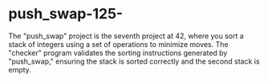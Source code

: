 # push_swap-125-
The "push_swap" project is the seventh project at 42, where you sort a stack of integers using a set of operations to minimize moves. The "checker" program validates the sorting instructions generated by "push_swap," ensuring the stack is sorted correctly and the second stack is empty.
